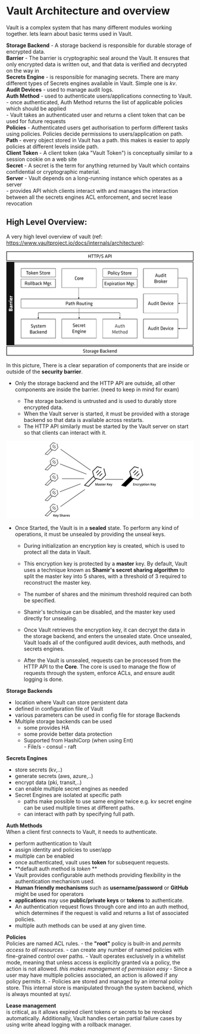 # Vault Architecture and overview

Vault is a complex system that has many different modules working together. lets learn about basic terms used in Vault.


**Storage Backend** - A storage backend is responsible for durable storage of encrypted data.   
**Barrier** - The barrier is cryptographic seal around the Vault. It ensures that only encrypted data is written out, and that data is verified and decrypted on the way in  
**Secrets Engine** -  is responsible for managing secrets. There are many different types of Secrets engines available in Vault. Simple one is *kv*.   
**Audit Devices** - used to manage audit logs.  
**Auth Method** - used to authenticate users/applications connecting to Vault.  
    - once authenticated, Auth Method returns the list of applicable policies which should be applied  
    - Vault takes an authenticated user and returns a client token that can be used for future requests  
**Policies** - Authenticated users get authorisation to perform different tasks using policies. Policies decide permissions to users/application on path.  
**Path** - every object stored in Vault has a path. this makes is easier to apply policies at different levels inside path.  
**Client Token** - A client token (aka "Vault Token") is conceptually similar to a session cookie on a web site  
**Secret** - A secret is the term for anything returned by Vault which contains confidential or cryptographic material.  
**Server** - Vault depends on a long-running instance which operates as a server  
    - provides API which clients interact with and manages the interaction between all the secrets engines ACL enforcement, and secret lease revocation	  

  

## High Level Overview:

A very high level overview of vault (ref: https://www.vaultproject.io/docs/internals/architecture):

![Alt text](../../images/Vault_Arch_layers.png?raw=true "Vault_Arch_Layers")


In this picture, There is a clear separation of components that are inside or outside of the **security barrier**. 

- Only the storage backend and the HTTP API are outside, all other components are inside the barrier. (need to keep in mind for exam)

    - The storage backend is untrusted and is used to durably store encrypted data.
    - When the Vault server is started, it must be provided with a storage backend so that data is available across restarts. 
    - The HTTP API similarly must be started by the Vault server on start so that clients can interact with it.

  
    

![Alt text](../../images/vault-shamir-secret-sharing.png?raw=true "Shamir-Secret-Sharing")

  
    

- Once Started, the Vault is in a **sealed** state. To perform any kind of operations, it must be unsealed by providing the unseal keys. 
    - During initialization an encryption key is created, which is used to protect all the data in Vault. 
    - This encryption key is protected by a **master** key. By default, Vault uses a technique known as **Shamir's secret sharing algorithm** to split the master key into 5 shares, with a threshold of 3 required to reconstruct the master key.
    - The number of shares and the minimum threshold required can both be specified. 
    - Shamir's technique can be disabled, and the master key used directly for unsealing. 
    - Once Vault retrieves the encryption key, it can decrypt the data in the storage backend, and enters the unsealed state. Once unsealed, Vault loads all of the configured audit devices, auth methods, and secrets engines.
 
    - After the Vault is unsealed, requests can be processed from the HTTP API to the **Core**. The core is used to manage the flow of requests through the system, enforce ACLs, and ensure audit logging is done.



**Storage Backends**
- location where Vault can store persistent data  
- defined in configuration file of Vault  
- various parameters can be used in config file for storage Backends  
- Multiple storage backends can be used  
    - some provides HA  
    - some provide better data protection  
    - Supported from HashiCorp (when using Ent)  
           - File/s
           - consul
           - raft


**Secrets Engines**
- store secrets (kv,..)  
- generate secrets (aws, azure,..)  
- encrypt data (pki, transit,..)  
- can enable multiple secret engines as needed  
- Secret Engines are isolated at specific path  
    - paths make possible to use same engine twice e.g. kv secret engine can be used multiple times at different paths.  
    - can interact with path by specifying full path.  


**Auth Methods**  
When a client first connects to Vault, it needs to authenticate.   
- perform authentication to Vault  
- assign identity and policies to user/app  
- multiple can be enabled  
- once authenticated, vault uses **token** for subsequent requests.  
- **default auth method is _token_ **  
- Vault provides configurable auth methods providing flexibility in the authentication mechanism used. 
- **Human friendly mechanisms** such as **username/password** or **GitHub** might be used for operators 
- **applications** may use **public/private keys** or **tokens** to authenticate. 
- An authentication request flows through core and into an auth method, which determines if the request is valid and returns a list of associated policies.
- multiple auth methods can be used at any given time.
 

**Policies**  
Policies are named ACL rules. 
    - the **"root"** policy is built-in and *permits access to all resources*. 
    - can create any number of named policies with fine-grained control over paths. 
    - Vault operates exclusively in a whitelist mode, meaning that unless access is explicitly granted via a policy, the action is not allowed. *this makes management of permission easy*
    - Since a user may have multiple policies associated, an action is allowed if any policy permits it. 
    - Policies are stored and managed by an internal policy store. This internal store is manipulated through the system backend, which is always mounted at sys/.
    
    

**Lease management**  
is critical, as it allows expired client tokens or secrets to be revoked automatically. 
Additionally, Vault handles certain partial failure cases by using write ahead logging with a rollback manager. 
